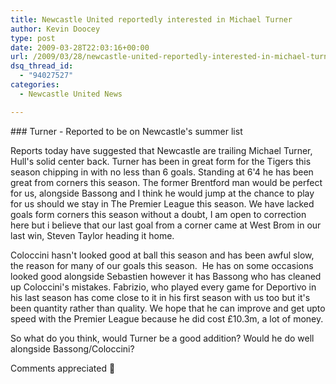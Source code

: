 ```yaml
---
title: Newcastle United reportedly interested in Michael Turner
author: Kevin Doocey
type: post
date: 2009-03-28T22:03:16+00:00
url: /2009/03/28/newcastle-united-reportedly-interested-in-michael-turner/
dsq_thread_id:
  - "94027527"
categories:
  - Newcastle United News

---
```

### Turner - Reported to be on Newcastle's summer list

Reports today have suggested that Newcastle are trailing Michael Turner, Hull's solid center back. Turner has been in great form for the Tigers this season chipping in with no less than 6 goals. Standing at 6'4 he has been great from corners this season. The former Brentford man would be perfect for us, alongside Bassong and I think he would jump at the chance to play for us should we stay in The Premier League this season. We have lacked goals form corners this season without a doubt, I am open to correction here but i believe that our last goal from a corner came at West Brom in our last win, Steven Taylor heading it home.

Coloccini hasn't looked good at ball this season and has been awful slow, the reason for many of our goals this season.  He has on some occasions looked good alongside Sebastien however it has Bassong who has cleaned up Coloccini's mistakes. Fabrizio, who played every game for Deportivo in his last season has come close to it in his first season with us too but it's been quantity rather than quality. We hope that he can improve and get upto speed with the Premier League because he did cost £10.3m, a lot of money.

So what do you think, would Turner be a good addition? Would he do well alongside Bassong/Coloccini?

Comments appreciated 🙂
